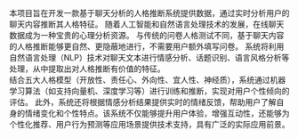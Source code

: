 本项目旨在开发一款基于聊天分析的人格推断系统提供数据，通过实时分析用户的聊天内容推断其人格特征。
随着人工智能和自然语言处理技术的发展，在线聊天数据成为一种宝贵的心理分析资源。
与传统的问卷人格测试不同，基于聊天内容的人格推断能够更自然、更隐蔽地进行，不需要用户额外填写问卷。
系统将利用自然语言处理（NLP）技术对聊天文本进行情感分析、话题识别、语言风格分析等处理，从中提取出对人格推断有价值的特征。\
结合五大人格模型（开放性、责任心、外向性、宜人性、神经质），系统通过机器学习算法（如支持向量机、深度学习等）进行训练和推断，实现对用户个性倾向的评估。
此外，系统还将根据情感分析结果提供实时的情绪反馈，帮助用户了解自身的情绪变化和个性特点。该系统不仅能够提升用户体验，增强互动性，还能够为个性化推荐、用户行为预测等应用场景提供技术支持，具有广泛的实际应用前景。
